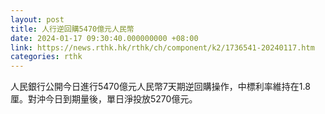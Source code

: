 ```yaml
---
layout: post
title: 人行逆回購5470億元人民幣
date: 2024-01-17 09:30:40.000000000 +08:00
link: https://news.rthk.hk/rthk/ch/component/k2/1736541-20240117.htm
categories: rthk
---
```


人民銀行公開今日進行5470億元人民幣7天期逆回購操作，中標利率維持在1.8厘。對沖今日到期量後，單日淨投放5270億元。
